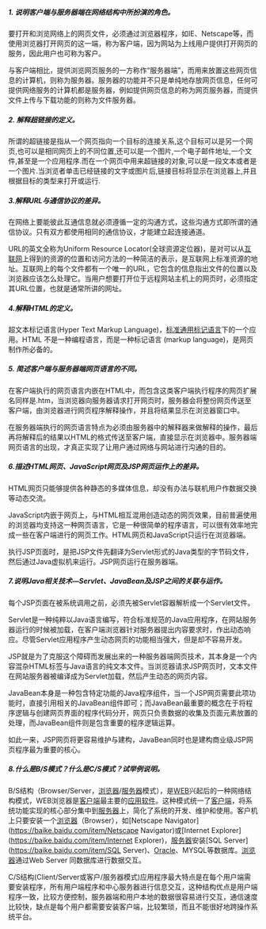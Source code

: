 ##### 1. 说明客户端与服务器端在网络结构中所扮演的角色。

要打开和浏览网络上的网页文件，必须通过浏览器程序，如IE、Netscape等，而使用浏览器打开网页的这一端，称为客户端，因为网站为上线用户提供打开网页的服务，因此用户也可称为客户。

与客户端相比，提供浏览网页服务的一方称作“服务器端”，而用来放置这些网页信息的计算机，则称为服务器。服务器的功能并不只是单纯地存放网页信息，任何可提供网络服务的计算机都是服务器，例如提供网页信息的称为网页服务器，而提供文件上传与下载功能的则称为文件服务器。

##### 2. 解释超链接的定义。

所谓的超链接是指从一个网页指向一个目标的连接关系,这个目标可以是另一个网页,也可以是相同网页上的不同位置,还可以是一个图片,一个电子邮件地址,一个文件,甚至是一个应用程序.而在一个网页中用来超链接的对象,可以是一段文本或者是一个图片.当浏览者单击已经链接的文字或图片后,链接目标将显示在浏览器上,并且根据目标的类型来打开或运行.

#####  3.解释URL与通信协议的差异。

在网络上要能彼此互通信息就必须遵循一定的沟通方式，这些沟通方式即所谓的通信协议。只有双方都使用相同的通信协议，才能建立起连接通道。

URL的英文全称为Uniform Resource Locator(全球资源定位器)，是对可以从[互联网](https://baike.baidu.com/item/互联网)上得到的资源的位置和访问方法的一种简洁的表示，是互联网上标准资源的地址。互联网上的每个文件都有一个唯一的URL，它包含的信息指出文件的位置以及浏览器应该怎么处理它。当用户想要打开位于远程网站主机上的网页时，必须指定其URL位置，也就是通常所讲的网址。

##### 4.解释HTML的定义。

超文本标记语言(Hyper Text Markup Language)，[标准通用标记语言](https://baike.baidu.com/item/标准通用标记语言/6805073)下的一个应用。HTML 不是一种编程语言，而是一种标记语言 (markup language)，是网页制作所必备的。

##### 5. 简述客户端与服务器端网页语言的不同。

在客户端执行的网页语言内嵌在HTML中，而包含这类客户端执行程序的网页扩展名同样是.htm，当浏览器向服务器请求打开网页时，服务器会将整份网页传送至客户端，由浏览器进行网页程序解释操作，并且将结果显示在浏览器窗口中。

在服务器端执行的网页语言特点为必须由服务器中的解释器来做解释的操作，最后再将解释后的结果以HTML的格式传送至客户端，直接显示在浏览器中。服务器端网页语言的出现，才真正实现了让用户通过网络与网站进行沟通的目的。

#####  6.描述HTML网页、JavaScript网页及JSP网页运作上的差异。

HTML网页只能够提供各种静态的多媒体信息，却没有办法与联机用户作数据交换等动态交流。

JavaScript内嵌于网页上，与HTML相互混用创造动态的网页效果，目前普遍使用的浏览器均支持这一种网页语言，它是一种很简单的程序语言，可以很有效率地完成一些在客户端进行的网页工作。HTML网页和JavaScript只运行在浏览器端。

执行JSP页面时，是把JSP文件先翻译为Servlet形式的Java类型的字节码文件，然后通过Java虚拟机来运行。JSP网页运行在服务器端。

##### 7.说明Java相关技术—Servlet、JavaBean及JSP之间的关联与运作。

每个JSP页面在被系统调用之前，必须先被Servlet容器解析成一个Servlet文件。

Servlet是一种纯粹以Java语言编写，符合标准规范的Java应用程序，在网站服务器运行的时候被加载，在客户端浏览器针对服务器提出内容要求时，作出动态响应。尽管Servlet应用程序产生动态网页的功能相当强大，但是却不容易开发。

JSP就是为了克服这个障碍而发展出来的一种服务器端网页技术，其本身是一个内容混杂HTML标签与Java语言的纯文本文件。当浏览器请求JSP网页时，文本文件在网站服务器被编译成为Servlet加载，然后产生动态的网页内容。

JavaBean本身是一种包含特定功能的Java程序组件，当一个JSP网页需要此项功能时，直接引用相关的JavaBean组件即可；而JavaBean最重要的概念在于将程序逻辑与创建网页界面的程序代码分开，网页只负责数据的收集及页面元素放置的处理，而JavaBean组件则是包含重要的程序逻辑运算。

如此一来，JSP网页将更容易维护与建构，JavaBean同时也是建构商业级JSP网页程序最为重要的核心。

##### 8.什么是B/S模式？什么是C/S模式？试举例说明。

B/S结构（Browser/Server，[浏览器](https://baike.baidu.com/item/浏览器/213911)/[服务器](https://baike.baidu.com/item/服务器)模式），是[WEB](https://baike.baidu.com/item/WEB)兴起后的一种网络结构模式，WEB浏览器是[客户端](https://baike.baidu.com/item/客户端/101081)最主要的[应用软件](https://baike.baidu.com/item/应用软件/216367)。这种模式统一了[客户端](https://baike.baidu.com/item/客户端/101081)，将系统功能实现的核心部分集中到[服务器](https://baike.baidu.com/item/服务器/100571)上，简化了系统的开发、维护和使用。客户机上只要安装一个[浏览器](https://baike.baidu.com/item/浏览器)（Browser），如[Netscape Navigator](https://baike.baidu.com/item/Netscape Navigator)或[Internet Explorer](https://baike.baidu.com/item/Internet Explorer)，[服务器](https://baike.baidu.com/item/服务器/100571)安装[SQL Server](https://baike.baidu.com/item/SQL Server)、[Oracle](https://baike.baidu.com/item/Oracle)、MYSQL等数据库。[浏览器](https://baike.baidu.com/item/浏览器/213911)通过Web Server 同数据库进行数据交互。

C/S结构(Client/Server或客户/服务器模式)应用程序最大特点是在每个用户端需要安装程序，所有用户端程序和中心服务器进行信息交互，这种结构优点是用户端程序一致，比较方便控制，服务器端和用户本地的数据很容易进行交互，通信速度比较快，缺点是每个用户都需要安装客户端，比较繁琐，而且不能很好地跨操作系统平台。